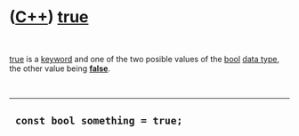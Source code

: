 



 

 

 

 

 

([C++](Cpp.htm)) [true](CppTrue.htm)
====================================

 

[true](CppTrue.htm) is a [keyword](CppKeyword.htm) and one of the two
posible values of the [bool](CppBool.htm) [data type](CppDataType.htm),
the other value being **[false](CppFalse.htm)**.

 

  ---------------------------------
  ` const bool something = true;`
  ---------------------------------

 

 

 

 

 





 



